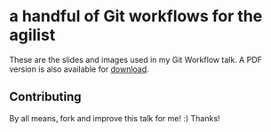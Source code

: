 # a handful of Git workflows for the agilist

These are the slides and images used in my Git Workflow talk. A PDF version is also available for [download](http://github.com/stevenharman/git-workflows/downloads "download the PDF"). 

## Contributing

By all means, fork and improve this talk for me! :) Thanks!
